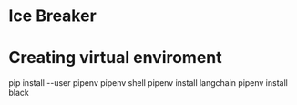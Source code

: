 # Ice Breaker
# Creating virtual enviroment
pip install --user pipenv
pipenv shell
pipenv install langchain
pipenv install black